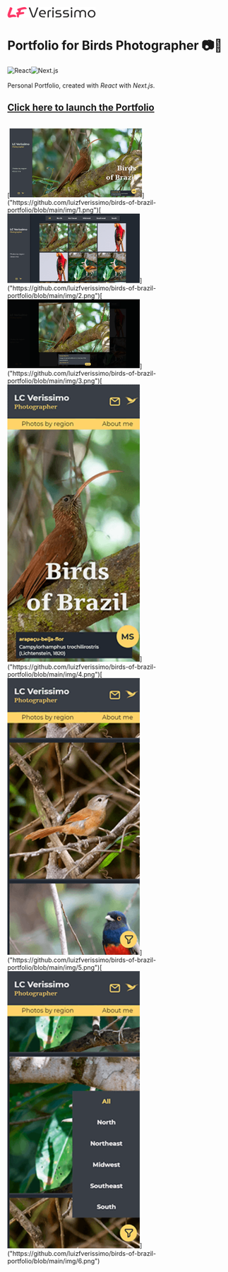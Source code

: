 [<img src="https://github.com/luizfverissimo/luizfverissimo/blob/master/lf_verissimo_logo_light.png?raw=true" alt="lf verissimo logo" width="200"/>](https://lfverissimo.com)

# Portfolio for Birds Photographer 📷🦚
<img align="center" alt="React" src="https://img.shields.io/badge/-React-2E2D2E?style=flat-square&labelColor=FD3A69&logo=react&logoColor=white" /><img align="center" alt="Next.js" src="https://img.shields.io/badge/-Next.js-2E2D2E?style=flat-square&labelColor=FD3A69&logo=next.js&logoColor=white" /></br></br>
Personal Portfolio, created with *React* with *Next.js*.
</br>
## [Click here to launch the Portfolio](https://lcverissimo.netlify.app)
</br>
[<img src="/img/1.png" alt="Print Desktop" width="300"/>]("https://github.com/luizfverissimo/birds-of-brazil-portfolio/blob/main/img/1.png")[<img src="/img/2.png" alt="Print Desktop" width="300"/>]("https://github.com/luizfverissimo/birds-of-brazil-portfolio/blob/main/img/2.png")[<img src="/img/3.png" alt="Print Desktop" width="300"/>]("https://github.com/luizfverissimo/birds-of-brazil-portfolio/blob/main/img/3.png")[<img src="/img/4.png" alt="Print Desktop" width="300"/>]("https://github.com/luizfverissimo/birds-of-brazil-portfolio/blob/main/img/4.png")[<img src="/img/5.png" alt="Print Desktop" width="300"/>]("https://github.com/luizfverissimo/birds-of-brazil-portfolio/blob/main/img/5.png")[<img src="/img/6.png" alt="Print Desktop" width="300"/>]("https://github.com/luizfverissimo/birds-of-brazil-portfolio/blob/main/img/6.png")
